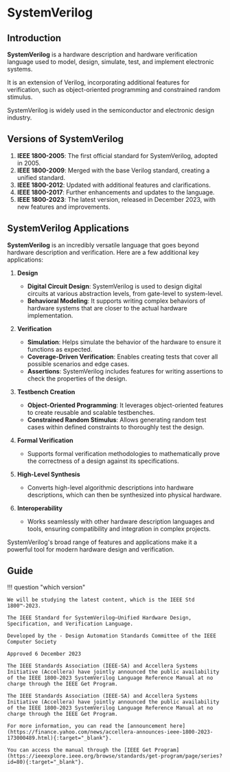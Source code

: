 # SystemVerilog

## Introduction

**SystemVerilog** is a hardware description and hardware verification language used to model, design, simulate, test, and implement electronic systems. 

It is an extension of Verilog, incorporating additional features for verification, such as object-oriented programming and constrained random stimulus. 

SystemVerilog is widely used in the semiconductor and electronic design industry.

## Versions of SystemVerilog

1. **IEEE 1800-2005**: The first official standard for SystemVerilog, adopted in 2005.
2. **IEEE 1800-2009**: Merged with the base Verilog standard, creating a unified standard.
3. **IEEE 1800-2012**: Updated with additional features and clarifications.
4. **IEEE 1800-2017**: Further enhancements and updates to the language.
5. **IEEE 1800-2023**: The latest version, released in December 2023, with new features and improvements.

## SystemVerilog Applications

**SystemVerilog** is an incredibly versatile language that goes beyond hardware description and verification. Here are a few additional key applications:

1. **Design**
    - **Digital Circuit Design**: SystemVerilog is used to design digital circuits at various abstraction levels, from gate-level to system-level.
    - **Behavioral Modeling**: It supports writing complex behaviors of hardware systems that are closer to the actual hardware implementation.

2. **Verification**
    - **Simulation**: Helps simulate the behavior of the hardware to ensure it functions as expected.
    - **Coverage-Driven Verification**: Enables creating tests that cover all possible scenarios and edge cases.
    - **Assertions**: SystemVerilog includes features for writing assertions to check the properties of the design.

3. **Testbench Creation**
    - **Object-Oriented Programming**: It leverages object-oriented features to create reusable and scalable testbenches.
    - **Constrained Random Stimulus**: Allows generating random test cases within defined constraints to thoroughly test the design.

4. **Formal Verification**
    - Supports formal verification methodologies to mathematically prove the correctness of a design against its specifications.

5. **High-Level Synthesis**
    - Converts high-level algorithmic descriptions into hardware descriptions, which can then be synthesized into physical hardware.

6. **Interoperability**
    - Works seamlessly with other hardware description languages and tools, ensuring compatibility and integration in complex projects.

SystemVerilog's broad range of features and applications make it a powerful tool for modern hardware design and verification.


## Guide

!!! question "which version"

    We will be studying the latest content, which is the IEEE Std 1800™-2023.
    
    The IEEE Standard for SystemVerilog—Unified Hardware Design, Specification, and Verification Language.

    Developed by the - Design Automation Standards Committee of the IEEE Computer Society

    Approved 6 December 2023

    The IEEE Standards Association (IEEE-SA) and Accellera Systems Initiative (Accellera) have jointly announced the public availability of the IEEE 1800-2023 SystemVerilog Language Reference Manual at no charge through the IEEE Get Program.

    The IEEE Standards Association (IEEE-SA) and Accellera Systems Initiative (Accellera) have jointly announced the public availability of the IEEE 1800-2023 SystemVerilog Language Reference Manual at no charge through the IEEE Get Program.

    For more information, you can read the [announcement here](https://finance.yahoo.com/news/accellera-announces-ieee-1800-2023-173000489.html){:target="_blank"}.

    You can access the manual through the [IEEE Get Program](https://ieeexplore.ieee.org/browse/standards/get-program/page/series?id=80){:target="_blank"}.